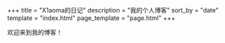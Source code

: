 +++
title = "X1aoma的日记"
description = "我的个人博客"
sort_by = "date"
template = "index.html"
page_template = "page.html"
+++

欢迎来到我的博客！
